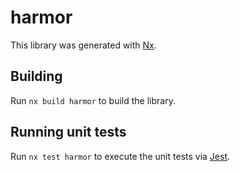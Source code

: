 # harmor

This library was generated with [Nx](https://nx.dev).

## Building

Run `nx build harmor` to build the library.

## Running unit tests

Run `nx test harmor` to execute the unit tests via [Jest](https://jestjs.io).
